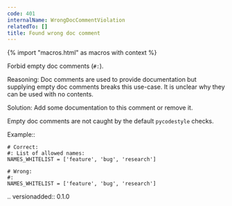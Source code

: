 ```yaml
---
code: 401
internalName: WrongDocCommentViolation
relatedTo: []
title: Found wrong doc comment
---
```


{% import "macros.html" as macros with context %}

Forbid empty doc comments (`#:`).

Reasoning: Doc comments are used to provide documentation but supplying
empty doc comments breaks this use-case. It is unclear why they can be
used with no contents.

Solution: Add some documentation to this comment or remove it.

Empty doc comments are not caught by the default `pycodestyle` checks.

Example::

    # Correct:
    #: List of allowed names:
    NAMES_WHITELIST = ['feature', 'bug', 'research']
    
    # Wrong:
    #:
    NAMES_WHITELIST = ['feature', 'bug', 'research']

.. versionadded:: 0.1.0